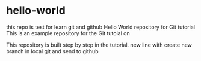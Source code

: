 # hello-world
this repo is test for learn git and github
Hello World repository for Git tutorial
This is an example repository for the Git tutoial on 

This repository is built step by step in the tutorial.
new line with create new branch in local git and send to github